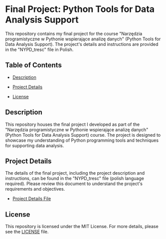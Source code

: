 # Final Project: Python Tools for Data Analysis Support

This repository contains my final project for the course "Narzędzia programistyczne w Pythonie wspierające analizę danych" (Python Tools for Data Analysis Support). The project's details and instructions are provided in the "NYPD_tresc" file in Polish.

## Table of Contents
- [Description](#description)
- [Project Details](#project-details)

- [License](#license)

## Description

This repository houses the final project I developed as part of the "Narzędzia programistyczne w Pythonie wspierające analizę danych" (Python Tools for Data Analysis Support) course. The project is designed to showcase my understanding of Python programming tools and techniques for supporting data analysis.

## Project Details

The details of the final project, including the project description and instructions, can be found in the "NYPD_tresc" file (polish language required). Please review this document to understand the project's requirements and objectives.

- [Project Details File](/NYPD_tresc.pdf)

## License

This repository is licensed under the MIT License. For more details, please see the [LICENSE](/LICENSE) file.
